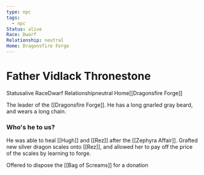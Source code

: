 ```yaml
---
type: npc
tags:
  - npc
Status: alive
Race: Dwarf
Relationship: neutral
Home: Dragonsfire Forge
---
```


# Father Vidlack Thronestone
<span class="dataview inline-field"><span class="inline-field-key">Status</span><span class="inline-field-value">alive</span></span>
<span class="dataview inline-field"><span class="inline-field-key">Race</span><span class="inline-field-value">Dwarf</span></span>
<span class="dataview inline-field"><span class="inline-field-key">Relationship</span><span class="inline-field-value">neutral</span></span>
<span class="dataview inline-field"><span class="inline-field-key">Home</span><span class="inline-field-value">[[Dragonsfire Forge]]</span></span>

The leader of the [[Dragonsfire Forge]]. He has a long gnarled gray beard, and wears a long chain. 

### Who's he to us?

He was able to heal [[Hugh]] and [[Rez]] after the [[Zephyra Affair]]. Grafted new silver dragon scales onto [[Rez]], and allowed her to pay off the price of the scales by learning to forge.

Offered to dispose the [[Bag of Screams]] for a donation



